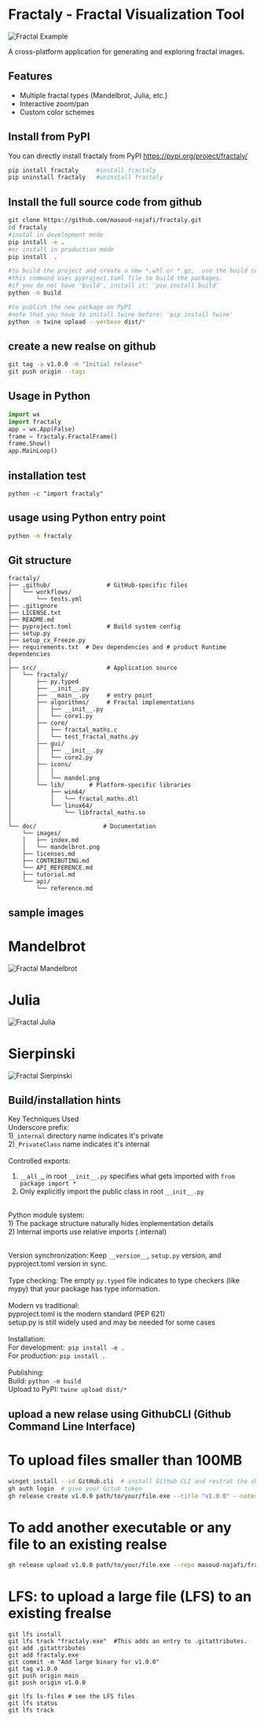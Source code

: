 ﻿[//]: # (to visualize md files, i.e., MarkDown files, you can use VS-code and CTRL-SHIFT-V)
[//]: # (or preview it online at https://markdownlivepreview.com/)
<!--- a comment -->

# Fractaly - Fractal Visualization Tool
![Fractal Example](doc/images/fractaly.png)

A cross-platform application for generating and exploring fractal images.

## Features
- Multiple fractal types (Mandelbrot, Julia, etc.)
- Interactive zoom/pan
- Custom color schemes

## Install from PyPI
You can directly install fractaly from PyPI 
https://pypi.org/project/fractaly/
```bash
pip install fractaly     #install fractaly
pip uninstall fractaly   #uninstall fractaly
```

## Install the full source code from github
```bash
git clone https://github.com/masoud-najafi/fractaly.git
cd fractaly
#instal in development mode 
pip install -e . 
#or install in production mode
pip install  .  

#to build the project and create a new *.whl or *.gz,  use the build command. 
#this command uses pyproject.toml file to build the packages.
#if you do not have 'build', install it: 'pip install build'
python -m build  

#to publish the new package on PyPI
#note that you have to install twine before: 'pip install twine'
python -m twine upload --verbose dist/* 
```
## create a new realse on github
```bash
git tag -a v1.0.0 -m "Initial release"
git push origin --tags
```


## Usage in Python
```python
import wx
import fractaly
app = wx.App(False)
frame = fractaly.FractalFrame()
frame.Show()
app.MainLoop()
```

## installation test
```
python -c "import fractaly"
```

## usage using Python entry point
```bash
python -m fractaly
```

## Git structure
```
fractaly/
├── .github/                # GitHub-specific files
│   └── workflows/
│       └── tests.yml
├── .gitignore
├── LICENSE.txt
├── README.md
├── pyproject.toml          # Build system config
├── setup.py         
├── setup_cx_Freeze.py          
├── requirements.txt  # Dev dependencies and # product Runtime dependencies
│
├── src/                    # Application source
│   └── fractaly/
│       ├── py.typed
│       ├── __init__.py
│       ├── __main__.py     # entry point
│       ├── algorithms/     # Fractal implementations
│       │   ├── __init__.py
│       │   └── core1.py
│       ├── core/     
│       │   ├── fractal_maths.c
│       │   └── test_fractal_maths.py
│       ├── gui/  
│       │   ├── __init__.py
│       │   └── core2.py
│       ├── icons/ 
│       │   │
│       │   └── mandel.png
│       └── lib/       # Platform-specific libraries
│           ├── win64/
│           │   └── fractal_maths.dll
│           └── linux64/
│               └── libfractal_maths.so
│
└── doc/                   # Documentation
    └── images/
    │   ├── index.md
    │   └── mandelbrot.png
    ├── licenses.md
    ├── CONTRIBUTING.md
    └── API_REFERENCE.md
    ├── tutorial.md
    └── api/
        └── reference.md

```


## sample images
# Mandelbrot
![Fractal Mandelbrot](doc/images/mandelbrot.png)

# Julia
![Fractal Julia](doc/images/julia.png)

# Sierpinski
![Fractal Sierpinski](doc/images/sierpinski.png)

## Build/installation hints

Key Techniques Used<br>
Underscore prefix:<br>
1)```_internal``` directory name indicates it's private<br>
2)```_PrivateClass``` name indicates it's internal<br>
<br>
Controlled exports:<br>
1) ```__all_```_ in root ```__init__.py``` specifies what gets imported with ```from package import *```<br>
2) Only explicitly import the public class in root ```__init__.py```<br>
<br>
Python module system:<br>
1) The package structure naturally hides implementation details<br>
2) Internal imports use relative imports (.internal)<br>
<br>

Version synchronization: Keep ```__version__```, ```setup.py``` version, and pyproject.toml version in sync.<br>
<br>
Type checking: The empty ```py.typed``` file indicates to type checkers (like mypy) that your package has type information.<br>
<br>
Modern vs traditional:<br>
pyproject.toml is the modern standard (PEP 621)<br>
setup.py is still widely used and may be needed for some cases<br>
<br>
Installation:<br>
For development:``` pip install -e .```<br>
For production: ```pip install .```<br>
<br>
Publishing:<br>
Build: ```python -m build```<br>
Upload to PyPI: ```twine upload dist/*```<br>




## upload a new relase using GithubCLI (Github Command Line Interface)
# To upload files smaller than 100MB

``` bash  
winget install --id GitHub.cli  # install Github CLI and restrat the shell
gh auth login  # give your Gitub token
gh release create v1.0.0 path/to/your/file.exe --title "v1.0.0" --notes "First Windows build"
```

# To add another executable or any file to an existing realse
``` bash  
gh release upload v1.0.0 path/to/your/file.exe --repo masoud-najafi/fractaly

```


# LFS: to upload  a large file (LFS) to an existing frealse
```
git lfs install
git lfs track "fractaly.exe"  #This adds an entry to .gitattributes.
git add .gitattributes
git add fractaly.exe
git commit -m "Add large binary for v1.0.0"
git tag v1.0.0
git push origin main
git push origin v1.0.0

git lfs ls-files # see the LFS files
git lfs status
git lfs track

```
